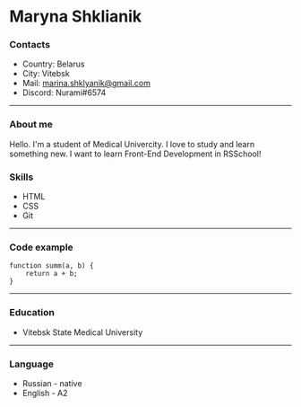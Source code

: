 # Maryna Shklianik 

### Contacts 
* Country: Belarus 
* City: Vitebsk
* Mail: marina.shklyanik@gmail.com
* Discord: Nurami#6574

------------------

### About me
Hello. I'm a student of Medical Univercity. I love to study and learn something new. I want to learn Front-End Development in RSSchool!

### Skills
* HTML
* CSS
* Git

------------------

### Code example
```
function summ(a, b) {
    return a + b;
}
```
------------------

### Education
* Vitebsk State Medical University

------------------

### Language
* Russian - native
* English - A2